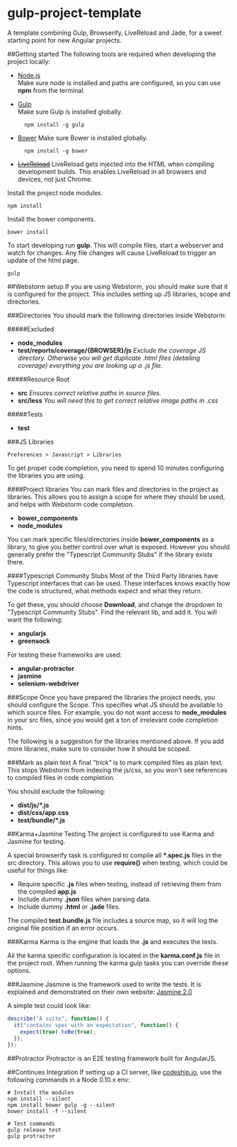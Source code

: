 gulp-project-template
=====================
A template combining Gulp, Browserify, LiveReload and Jade, for a sweet starting point for new Angular projects.


##Getting started
The following tools are required when developing the project locally:

* [Node.js](http://nodejs.org/ "Node")  
  Make sure node is installed and paths are configured, so you can use **npm** from the terminal.
  
* [Gulp](https://github.com/gulpjs/gulp "Gulp")  
  Make sure Gulp is installed globally.

		npm install -g gulp

* [Bower](http://bower.io/ "Bower")
  Make sure Bower is installed globally.

		npm install -g bower
		
* ~~[LiveReload](http://feedback.livereload.com/knowledgebase/articles/86242-how-do-i-install-and-use-the-browser-extensions)~~   LiveReload gets injected into the HTML when compiling development builds. This enables LiveReload in all browsers and   devices, not just Chrome.

Install the project node modules.   
		
	npm install

Install the bower components.

	bower install

To start developing run **gulp**. This will compile files, start a webserver and watch for changes. Any file changes will cause LiveReload to trigger an update of the html page.

    gulp


##Webstorm setup
If you are using Webstorm, you should make sure that it is configured for the project. This includes setting up JS libraries, scope and directories.


###Directories
You should mark the following directories inside Webstorm:

#####Excluded 
* **node_modules**
* **test/reports/coverage/{BROWSER}/js** _Exclude the coverage JS directory. Otherwise you will get duplicate .html files (detailing coverage) everything you are looking up a .js file._

#####Resource Root 
* **src** _Ensures correct relative paths in source files._
* **src/less** _You will need this to get correct relative image paths in .css_

#####Tests 
* **test**


###JS Libraries
	
	Preferences > Javascript > Libraries

To get proper code completion, you need to spend 10 minutes configuring the libraries you are using.


####Project libraries
You can mark files and directories in the project as libraries. This allows you to assign a scope for where they should be used, and helps with Webstorm code completion.

* **bower_components**
* **node_modules**

You can mark specific files/directories inside **bower_components** as a library, to give you better control over what is exposed. However you should generally prefer the "Typescript Community Stubs" if the library exists there.

####Typescript Community Stubs
Most of the Third Party libraries have Typescript interfaces that can be used. These interfaces knows exactly how the code is structured, what methods expect and what they return.

To get these, you should choose **Download**, and change the dropdown to "Typescript Community Stubs". Find the relevant lib, and add it. You will want the following:

* **angularjs**
* **greensock**

For testing these frameworks are used:

* **angular-protractor**
* **jasmine**
* **selenium-webdriver**

###Scope
Once you have prepared the libraries the project needs, you should configure the Scope. This specifies what JS should be available to which source files. For example, you do not want access to **node_modules** in your src files, since you would get a ton of irrelevant code completion hints.

The following is a suggestion for the libraries mentioned above. If you add more libraries, make sure to consider how it should be scoped.

###Mark as plain text
A final *"trick"* is to mark compiled files as plain text. This stops Webstorm from indexing the js/css, so you won't see references to compiled files in code completion.

You should exclude the following:

* **dist/js/*.js**
* **dist/css/app.css**
* **test/bundle/*.js**


##Karma+Jasmine Testing
The project is configured to use Karma and Jasmine for testing.

A special browserify task is configured to compile all **\*.spec.js** files in the src directory. This allows you to use **require()** when testing, which could be useful for things like:

* Require specific **.js** files when testing, instead of retrieving them from the compiled **app.js**
* Include dummy **.json** files when parsing data.
* Include dummy **.html** or **.jade** files.

The compiled **test.bundle.js** file includes a source map, so it will log the original file position if an error occurs.



###Karma
Karma is the engine that loads the **.js** and executes the tests.

All the karma specific configuration is located in the **karma.conf.js** file in the project root. When running the karma gulp tasks you can override these options.

###Jasmine
Jasmine is the framework used to write the tests. It is explained and demonstrated on their own website: 
[Jasmine 2.0](http://jasmine.github.io/2.0/introduction.html) 

A simple test could look like: 

```javascript
describe("A suite", function() {
  it("contains spec with an expectation", function() {
    expect(true).toBe(true);
  });
});
```

##Protractor
Protractor is an E2E testing framework built for AngularJS.

##Continues Integration
If setting up a CI server, like [codeship.io](http://codeship.io), use the following commands in a Node 0.10.x env:


```
# Install the modules
npm install --silent
npm install bower gulp -g --silent
bower install -f --silent

# Test commands
gulp release test
gulp protractor
```
